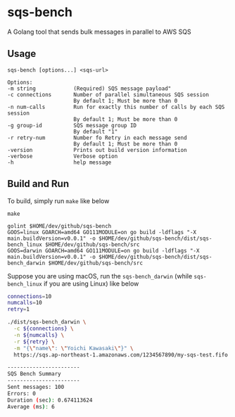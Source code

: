 # sqs-bench
A Golang tool that sends bulk messages in parallel to AWS SQS

## Usage

```
sqs-bench [options...] <sqs-url>

Options:
-m string            (Required) SQS message payload"
-c connections       Number of parallel simultaneous SQS session
                     By default 1; Must be more than 0
-n num-calls         Run for exactly this number of calls by each SQS session
                     By default 1; Must be more than 0
-g group-id          SQS message group ID
                     By default "1"
-r retry-num         Number fo Retry in each message send
                     By default 1; Must be more than 0
-version             Prints out build version information
-verbose             Verbose option
-h                   help message
```

## Build and Run

To build, simply run `make` like below
```
make

golint $HOME/dev/github/sqs-bench
GOOS=linux GOARCH=amd64 GO111MODULE=on go build -ldflags "-X main.buildVersion=v0.0.1" -o $HOME/dev/github/sqs-bench/dist/sqs-bench_linux $HOME/dev/github/sqs-bench/src
GOOS=darwin GOARCH=amd64 GO111MODULE=on go build -ldflags "-X main.buildVersion=v0.0.1" -o $HOME/dev/github/sqs-bench/dist/sqs-bench_darwin $HOME/dev/github/sqs-bench/src
```

Suppose you are using macOS, run the `sqs-bench_darwin` (while `sqs-bench_linux` if you are using Linux) like below

```bash
connections=10
numcalls=10
retry=1

./dist/sqs-bench_darwin \
  -c ${connections} \
  -n ${numcalls} \
  -r ${retry} \
  -m "{\"name\": \"Yoichi Kawasaki\"}" \
  https://sqs.ap-northeast-1.amazonaws.com/1234567890/my-sqs-test.fifo

-----------------------
SQS Bench Summary
-----------------------
Sent messages: 100
Errors: 0
Duration (sec): 0.674113624
Average (ms): 6
```
